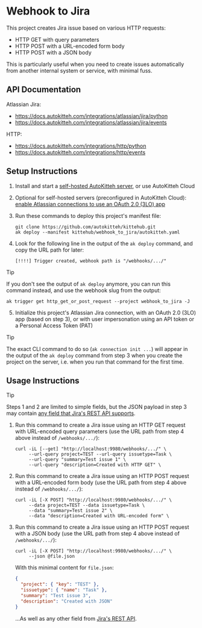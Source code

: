 # Webhook to Jira

This project creates Jira issue based on various HTTP requests:

- HTTP GET with query parameters
- HTTP POST with a URL-encoded form body
- HTTP POST with a JSON body

This is particularly useful when you need to create issues automatically from
another internal system or service, with minimal fuss.

## API Documentation

Atlassian Jira:

- https://docs.autokitteh.com/integrations/atlassian/jira/python
- https://docs.autokitteh.com/integrations/atlassian/jira/events

HTTP:

- https://docs.autokitteh.com/integrations/http/python
- https://docs.autokitteh.com/integrations/http/events

## Setup Instructions

1. Install and start a
   [self-hosted AutoKitteh server](https://docs.autokitteh.com/get_started/quickstart),
   or use AutoKitteh Cloud

2. Optional for self-hosted servers (preconfigured in AutoKitteh Cloud): \
   [enable Atlassian connections to use an OAuth 2.0 (3LO) app](https://docs.autokitteh.com/integrations/atlassian/config)

3. Run these commands to deploy this project's manifest file:

   ```shell
   git clone https://github.com/autokitteh/kittehub.git
   ak deploy --manifest kittehub/webhook_to_jira/autokitteh.yaml
   ```

4. Look for the following line in the output of the `ak deploy` command, and
   copy the URL path for later:

   ```
   [!!!!] Trigger created, webhook path is "/webhooks/.../"
   ```

> [!TIP]
> If you don't see the output of `ak deploy` anymore, you can run this command
> instead, and use the webhook slug from the output:
>
> ```shell
> ak trigger get http_get_or_post_request --project webhook_to_jira -J
> ```

5. Initialize this project's Atlassian Jira connection, with an OAuth 2.0
   (3LO) app (based on step 3), or with user impersonation using an API token
   or a Personal Access Token (PAT)

> [!TIP]
> The exact CLI command to do so (`ak connection init ...`) will appear in the
> output of the `ak deploy` command from step 3 when you create the project on
> the server, i.e. when you run that command for the first time.

## Usage Instructions

> [!TIP]
> Steps 1 and 2 are limited to simple fields, but the JSON payload in step 3
> may contain [any field that Jira's REST API supports](https://developer.atlassian.com/cloud/jira/platform/rest/v3/api-group-issues/#api-rest-api-3-issue-post-request-body).

1. Run this command to create a Jira issue using an HTTP GET request with
   URL-encoded query parameters (use the URL path from step 4 above instead of
   `/webhooks/.../`):

   ```shell
   curl -iL [--get] "http://localhost:9980/webhooks/.../" \
        --url-query project=TEST --url-query issuetype=Task \
        --url-query "summary=Test issue 1" \
        --url-query "description=Created with HTTP GET" \
   ```

2. Run this command to create a Jira issue using an HTTP POST request with a
   URL-encoded form body (use the URL path from step 4 above instead of
   `/webhooks/.../`):

   ```shell
   curl -iL [-X POST] "http://localhost:9980/webhooks/.../" \
        --data project=TEST --data issuetype=Task \
        --data "summary=Test issue 2" \
        --data "description=Created with URL-encoded form" \
   ```

3. Run this command to create a Jira issue using an HTTP POST request with a
   JSON body (use the URL path from step 4 above instead of `/webhooks/.../`):

   ```shell
   curl -iL [-X POST] "http://localhost:9980/webhooks/.../" \
        --json @file.json
   ```

   With this minimal content for `file.json`:

   ```json
   {
     "project": { "key": "TEST" },
     "issuetype": { "name": "Task" },
     "summary": "Test issue 3",
     "description": "Created with JSON"
   }
   ```

   ...As well as any other field from [Jira's REST API](https://developer.atlassian.com/cloud/jira/platform/rest/v3/api-group-issues/#api-rest-api-3-issue-post-request-body).
